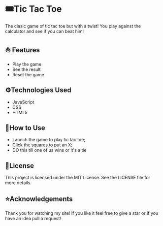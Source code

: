 # 🎟️Tic Tac Toe

The clasic game of tic tac toe but with a twist! You play against the calculator and see if you can beat him!

## ⛵ Features

- Play the game
- See the result
- Reset the game

## ⚙️Technologies Used

- JavaScript
- CSS
- HTML5


## 🐺How to Use

- Launch the game to play tic tac toe; 
- Click the squares to put an X;
- DO this till one of us wins or it's a tie


## 🫠License

This project is licensed under the MIT License. See the LICENSE file for more details.

## ⭐Acknowledgements

Thank you for watching my site! If you like it feel free to give a star or if you have an idea pull a request!

